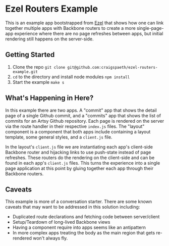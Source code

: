 # Ezel Routers Example

This is an example app bootstrapped from [Ezel](ezeljs.com) that shows how one can link together multiple apps with Backbone routers to create a more single-page-app experience where there are no page refreshes between apps, but initial rendering still happens on the server-side.

## Getting Started

1. Clone the repo `git clone git@github.com:craigspaeth/ezel-routers-example.git`
2. `cd` to the directory and install node modules `npm install`
3. Start the example `make s`

## What's Happening in Here?

In this example there are two apps. A "commit" app that shows the detail page of a single Github commit, and a "commits" app that shows the list of commits for an Artsy Github repository. Each page is rendered on the server via the route handler in their respective `index.js` files. The "layout" component is a component that both apps include containing a layout template, some general styles, and a `client.js` file.

In the layout's `client.js` file we are instantiating each app's client-side Backbone router and hijacking links to use push-state instead of page refreshes. These routers do the rendering on the client-side and can be found in each app's `client.js` files. This turns the experience into a single page application at this point by gluing together each app through their Backbone routers.

## Caveats

This example is more of a conversation starter. There are some known caveats that may want to be addressed in this solution including:

* Duplicated route declarations and fetching code between server/client
* Setup/Teardown of long-lived Backbone views
* Having a component require into apps seems like an antipattern
* In more complex apps treating the body as the main region that gets re-rendered won't always fly.